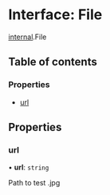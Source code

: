# Interface: File

[internal](../modules/internal.md).File

## Table of contents

### Properties

- [url](internal.File.md#url)

## Properties

### url

• **url**: `string`

Path to test .jpg
